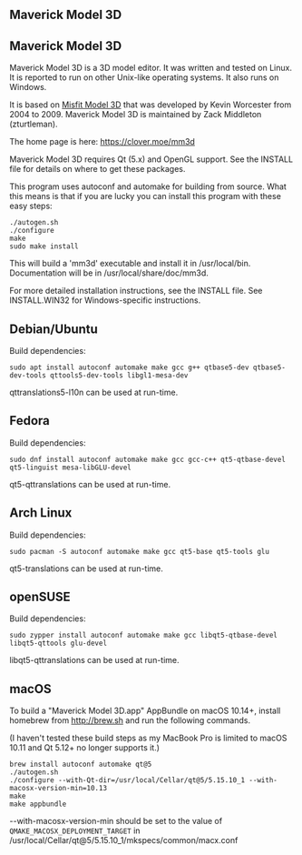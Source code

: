 
Maverick Model 3D
-----------------




Maverick Model 3D
-----------------

Maverick Model 3D is a 3D model editor.  It was written and tested on Linux.
It is reported to run on other Unix-like operating systems. It also runs
on Windows.

It is based on [Misfit Model 3D](http://www.misfitcode.com/misfitmodel3d/)
that was developed by Kevin Worcester from 2004 to 2009. Maverick Model 3D
is maintained by Zack Middleton (zturtleman).

The home page is here:
   https://clover.moe/mm3d

Maverick Model 3D requires Qt (5.x) and OpenGL support.  See the INSTALL file
for details on where to get these packages.

This program uses autoconf and automake for building from source.  What this
means is that if you are lucky you can install this program with these
easy steps:

    ./autogen.sh
    ./configure
    make
    sudo make install

This will build a 'mm3d' executable and install it in /usr/local/bin.
Documentation will be in /usr/local/share/doc/mm3d.

For more detailed installation instructions, see the INSTALL file.
See INSTALL.WIN32 for Windows-specific instructions.

## Debian/Ubuntu

Build dependencies:

    sudo apt install autoconf automake make gcc g++ qtbase5-dev qtbase5-dev-tools qttools5-dev-tools libgl1-mesa-dev

qttranslations5-l10n can be used at run-time.

## Fedora

Build dependencies:

    sudo dnf install autoconf automake make gcc gcc-c++ qt5-qtbase-devel qt5-linguist mesa-libGLU-devel

qt5-qttranslations can be used at run-time.

## Arch Linux

Build dependencies:

    sudo pacman -S autoconf automake make gcc qt5-base qt5-tools glu

qt5-translations can be used at run-time.

## openSUSE

Build dependencies:

    sudo zypper install autoconf automake make gcc libqt5-qtbase-devel libqt5-qttools glu-devel

libqt5-qttranslations can be used at run-time.

## macOS

To build a "Maverick Model 3D.app" AppBundle on macOS 10.14+,
install homebrew from http://brew.sh and run the following commands.

(I haven't tested these build steps as my MacBook Pro is limited to
macOS 10.11 and Qt 5.12+ no longer supports it.)

    brew install autoconf automake qt@5
    ./autogen.sh
    ./configure --with-Qt-dir=/usr/local/Cellar/qt@5/5.15.10_1 --with-macosx-version-min=10.13
    make
    make appbundle

--with-macosx-version-min should be set to the value of
`QMAKE_MACOSX_DEPLOYMENT_TARGET` in
/usr/local/Cellar/qt@5/5.15.10_1/mkspecs/common/macx.conf
